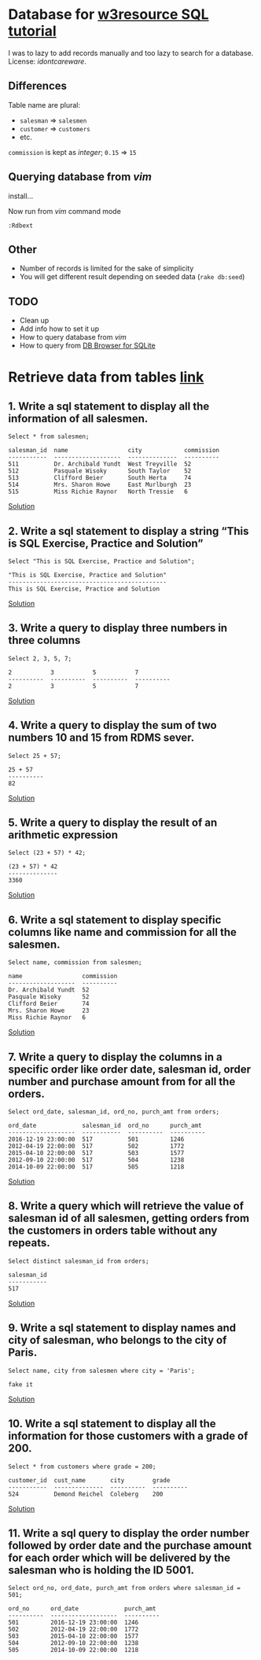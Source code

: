 # Database for [w3resource SQL tutorial](http://www.w3resource.com/sql-exercises/)

I was to lazy to add records manually and too lazy to search for a database.
License: *idontcareware*.

## Differences

Table name are plural:

- `salesman` => `salesmen`
- `customer` => `customers`
- etc.

`commission` is kept as *integer*; `0.15` => `15`

## Querying database from *vim*

install...

Now run from *vim* command mode

```
:Rdbext
```

## Other

- Number of records is limited for the sake of simplicity
- You will get different result depending on seeded data (`rake db:seed`)

## TODO

- Clean up
- Add info how to set it up
- How to query database from *vim*
- How to query from [DB Browser for SQLite](http://sqlitebrowser.org/)

# Retrieve data from tables [link](http://www.w3resource.com/sql-exercises/sql-retrieve-from-table.php)

## 1. Write a sql statement to display all the information of all salesmen.

```
Select * from salesmen;
```

```
salesman_id  name                 city            commission
-----------  -------------------  --------------  ----------
511          Dr. Archibald Yundt  West Treyville  52        
512          Pasquale Wisoky      South Taylor    52        
513          Clifford Beier       South Herta     74        
514          Mrs. Sharon Howe     East Murlburgh  23        
515          Miss Richie Raynor   North Tressie   6         
```

[Solution](http://www.w3resource.com/sql-exercises/sql-retrieve-exercise-1.php)

## 2. Write a sql statement to display a string “This is SQL Exercise, Practice and Solution”

```
Select "This is SQL Exercise, Practice and Solution";
```

```
"This is SQL Exercise, Practice and Solution"
---------------------------------------------
This is SQL Exercise, Practice and Solution  
```

[Solution](http://www.w3resource.com/sql-exercises/sql-retrieve-exercise-2.php)

## 3. Write a query to display three numbers in three columns

```
Select 2, 3, 5, 7;
```

```
2           3           5           7         
----------  ----------  ----------  ----------
2           3           5           7         
```

[Solution](http://www.w3resource.com/sql-exercises/sql-retrieve-exercise-3.php)

## 4. Write a query to display the sum of two numbers 10 and 15 from RDMS sever. 

```
Select 25 + 57;
```

```
25 + 57   
----------
82        
```

[Solution](http://www.w3resource.com/sql-exercises/sql-retrieve-exercise-4.php)

## 5. Write a query to display the result of an arithmetic expression

```
Select (23 + 57) * 42;
```

```
(23 + 57) * 42
--------------
3360          
```

[Solution](http://www.w3resource.com/sql-exercises/sql-retrieve-exercise-5.php)

## 6. Write a sql statement to display specific columns like name and commission for all the salesmen.

```
Select name, commission from salesmen;
```

```
name                 commission
-------------------  ----------
Dr. Archibald Yundt  52        
Pasquale Wisoky      52        
Clifford Beier       74        
Mrs. Sharon Howe     23        
Miss Richie Raynor   6         
```

[Solution](http://www.w3resource.com/sql-exercises/sql-retrieve-exercise-6.php)

## 7. Write a query to display the columns in a specific order like order date, salesman id, order number and purchase amount from for all the orders.

```
Select ord_date, salesman_id, ord_no, purch_amt from orders;
```

```
ord_date             salesman_id  ord_no      purch_amt 
-------------------  -----------  ----------  ----------
2016-12-19 23:00:00  517          501         1246      
2012-04-19 22:00:00  517          502         1772      
2015-04-10 22:00:00  517          503         1577      
2012-09-10 22:00:00  517          504         1238      
2014-10-09 22:00:00  517          505         1218      
```

[Solution](http://www.w3resource.com/sql-exercises/sql-retrieve-exercise-7.php)

## 8. Write a query which will retrieve the value of salesman id of all salesmen, getting orders from the customers in orders table without any repeats.

```
Select distinct salesman_id from orders;
```

```
salesman_id
-----------
517        
```

[Solution](http://www.w3resource.com/sql-exercises/sql-retrieve-exercise-8.php)

## 9. Write a sql statement to display names and city of salesman, who belongs to the city of Paris. 

```
Select name, city from salesmen where city = 'Paris';
```

```
fake it
```

[Solution](http://www.w3resource.com/sql-exercises/sql-retrieve-exercise-9.php)

## 10. Write a sql statement to display all the information for those customers with a grade of 200.

```
Select * from customers where grade = 200;
```

```
customer_id  cust_name       city        grade     
-----------  --------------  ----------  ----------
524          Demond Reichel  Coleberg    200       
```

[Solution](http://www.w3resource.com/sql-exercises/sql-retrieve-exercise-10.php)

## 11. Write a sql query to display the order number followed by order date and the purchase amount for each order which will be delivered by the salesman who is holding the ID 5001.

```
Select ord_no, ord_date, purch_amt from orders where salesman_id = 501;
```

```
ord_no      ord_date             purch_amt 
----------  -------------------  ----------
501         2016-12-19 23:00:00  1246      
502         2012-04-19 22:00:00  1772      
503         2015-04-10 22:00:00  1577      
504         2012-09-10 22:00:00  1238      
505         2014-10-09 22:00:00  1218      
```
